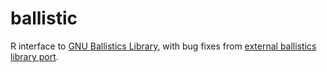 # ballistic
R interface to [GNU Ballistics Library](https://github.com/grimwm/libballistics), with bug fixes from [external ballistics library port](https://github.com/Jinjinov/external-ballistics-library).
